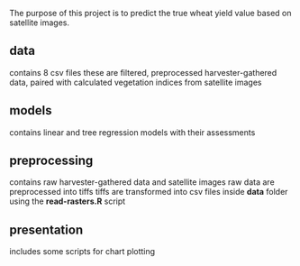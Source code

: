 The purpose of this project is to predict the true wheat yield value based on satellite images.

## data
contains 8 csv files
these are filtered, preprocessed harvester-gathered data, paired with calculated vegetation indices from satellite images

## models
contains linear and tree regression models with their assessments

## preprocessing
contains raw harvester-gathered data and satellite images
raw data are preprocessed into tiffs
tiffs are transformed into csv files inside **data** folder using the **read-rasters.R** script

## presentation
includes some scripts for chart plotting

